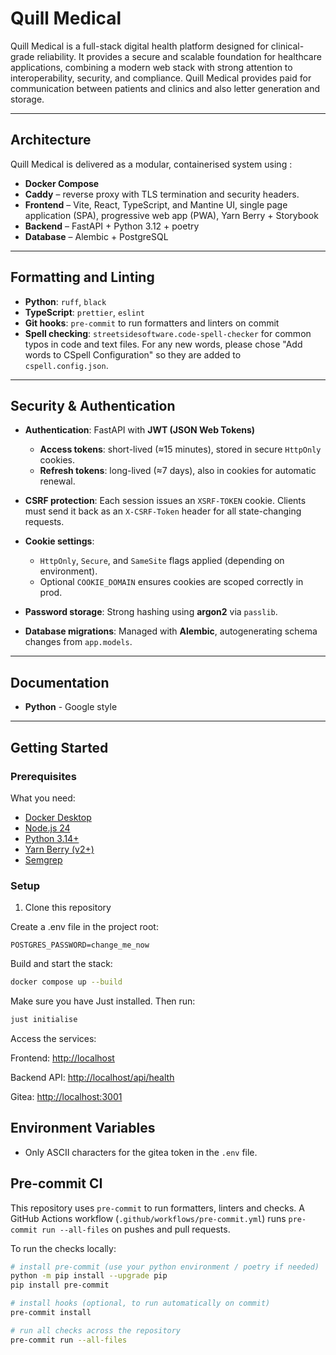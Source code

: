 # Quill Medical

Quill Medical is a full-stack digital health platform designed for clinical-grade reliability.
It provides a secure and scalable foundation for healthcare applications, combining a modern web stack
with strong attention to interoperability, security, and compliance. Quill Medical provides paid for
communication between patients and clinics and also letter generation and storage.

---

## Architecture

Quill Medical is delivered as a modular, containerised system using :

- **Docker Compose**
- **Caddy** – reverse proxy with TLS termination and security headers.
- **Frontend** – Vite, React, TypeScript, and Mantine UI, single page application (SPA), progressive web app (PWA), Yarn Berry + Storybook
- **Backend** – FastAPI + Python 3.12 + poetry
- **Database** – Alembic + PostgreSQL

---

## Formatting and Linting

- **Python**: `ruff`, `black`
- **TypeScript**: `prettier`, `eslint`
- **Git hooks**: `pre-commit` to run formatters and linters on commit
- **Spell checking**: `streetsidesoftware.code-spell-checker` for common typos in code and text files. For any new words, please chose "Add words to CSpell Configuration" so they are added to `cspell.config.json`.

---

## Security & Authentication

- **Authentication**: FastAPI with **JWT (JSON Web Tokens)**

  - **Access tokens**: short-lived (≈15 minutes), stored in secure `HttpOnly` cookies.
  - **Refresh tokens**: long-lived (≈7 days), also in cookies for automatic renewal.

- **CSRF protection**: Each session issues an `XSRF-TOKEN` cookie. Clients must send it back as an `X-CSRF-Token` header for all state-changing requests.

- **Cookie settings**:

  - `HttpOnly`, `Secure`, and `SameSite` flags applied (depending on environment).
  - Optional `COOKIE_DOMAIN` ensures cookies are scoped correctly in prod.

- **Password storage**: Strong hashing using **argon2** via `passlib`.

- **Database migrations**: Managed with **Alembic**, autogenerating schema changes from `app.models`.

---

## Documentation

- **Python** - Google style

---

## Getting Started

### Prerequisites

What you need:

- [Docker Desktop](https://www.docker.com/products/docker-desktop/)
- [Node.js 24](https://nodejs.org/)
- [Python 3.14+](https://www.python.org/)
- [Yarn Berry (v2+)](https://yarnpkg.com/getting-started/install)
- [Semgrep](https://semgrep.dev/docs/getting-started/)

### Setup

1. Clone this repository

Create a .env file in the project root:

```text
POSTGRES_PASSWORD=change_me_now
```

Build and start the stack:

```bash
docker compose up --build
```

Make sure you have Just installed. Then run:

```bash
just initialise
```

Access the services:

Frontend: <http://localhost>

Backend API: <http://localhost/api/health>

Gitea: <http://localhost:3001>

## Environment Variables

- Only ASCII characters for the gitea token in the `.env` file.

## Pre-commit CI

This repository uses `pre-commit` to run formatters, linters and checks. A GitHub Actions workflow (`.github/workflows/pre-commit.yml`) runs `pre-commit run --all-files` on pushes and pull requests.

To run the checks locally:

```bash
# install pre-commit (use your python environment / poetry if needed)
python -m pip install --upgrade pip
pip install pre-commit

# install hooks (optional, to run automatically on commit)
pre-commit install

# run all checks across the repository
pre-commit run --all-files
```
